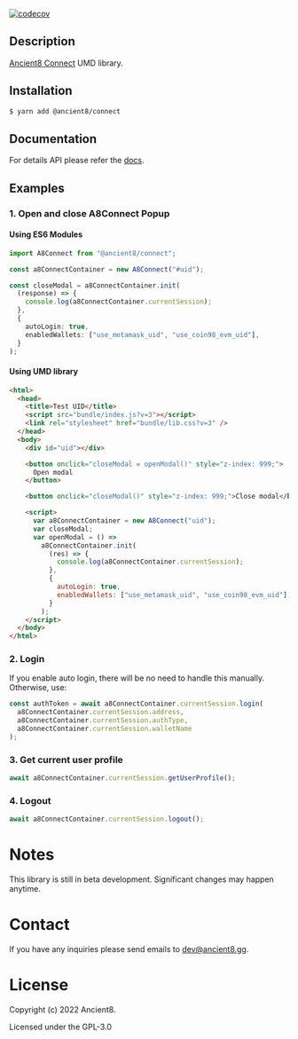 [![codecov](https://codecov.io/gh/ancient8-dev/a8-id-backend/branch/main/graph/badge.svg?token=IBW28NGP2I)](https://codecov.io/gh/ancient8-dev/a8-id-backend)

## Description

[Ancient8 Connect](https://id.ancient8.gg) UMD library.

## Installation

```bash
$ yarn add @ancient8/connect
```

## Documentation

For details API please refer the [docs](https://id.ancient8.gg/profile/docs).

## Examples

### 1. Open and close A8Connect Popup

#### Using ES6 Modules

```ts
import A8Connect from "@ancient8/connect";

const a8ConnectContainer = new A8Connect("#uid");

const closeModal = a8ConnectContainer.init(
  (response) => {
    console.log(a8ConnectContainer.currentSession);
  },
  {
    autoLogin: true,
    enabledWallets: ["use_metamask_uid", "use_coin98_evm_uid"],
  }
);
```

#### Using UMD library

```html
<html>
  <head>
    <title>Test UID</title>
    <script src="bundle/index.js?v=3"></script>
    <link rel="stylesheet" href="bundle/lib.css?v=3" />
  </head>
  <body>
    <div id="uid"></div>

    <button onclick="closeModal = openModal()" style="z-index: 999;">
      Open modal
    </button>

    <button onclick="closeModal()" style="z-index: 999;">Close modal</button>

    <script>
      var a8ConnectContainer = new A8Connect("uid");
      var closeModal;
      var openModal = () =>
        a8ConnectContainer.init(
          (res) => {
            console.log(a8ConnectContainer.currentSession);
          },
          {
            autoLogin: true,
            enabledWallets: ["use_metamask_uid", "use_coin98_evm_uid"],
          }
        );
    </script>
  </body>
</html>
```

### 2. Login

If you enable auto login, there will be no need to handle this manually. Otherwise, use:

```ts
const authToken = await a8ConnectContainer.currentSession.login(
  a8ConnectContainer.currentSession.address,
  a8ConnectContainer.currentSession.authType,
  a8ConnectContainer.currentSession.walletName
);
```

### 3. Get current user profile

```ts
await a8ConnectContainer.currentSession.getUserProfile();
```

### 4. Logout

```ts
await a8ConnectContainer.currentSession.logout();
```

# Notes

This library is still in beta development. Significant changes may happen anytime.

# Contact

If you have any inquiries please send emails to dev@ancient8.gg.

# License

Copyright (c) 2022 Ancient8.

Licensed under the GPL-3.0
